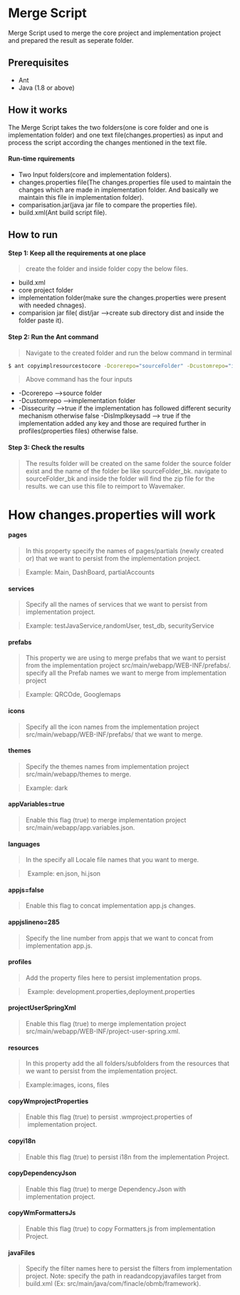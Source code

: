 # Merge Script

Merge Script used to merge the core project and implementation project and prepared the result as seperate folder.

## Prerequisites
- Ant 
- Java (1.8 or above)

## How it works
The Merge Script takes the two folders(one is core folder and one is implementation folder) and one text file(changes.properties) as input and process the script according the changes mentioned in the text file.

#### Run-time rquirements
- Two Input folders(core and implementation folders).
- changes.properties file(The changes.properties file used to maintain the changes which are made in implementation folder. And basically we maintain this file in implementation folder).
- comparisation.jar(java jar file to compare the properties file).
- build.xml(Ant build script file).


## How to run

#### Step 1: Keep all the requirements at one place
> create the folder and inside folder copy the below files.
- build.xml
- core project folder
- implementation folder(make sure the changes.properties were present with needed chnages).
- comparision jar file( dist/jar -->create sub directory dist and inside the folder paste it).

#### Step 2: Run the Ant command
> Navigate to the created folder and run the below command in terminal
``` bash
$ ant copyimplresourcestocore -Dcorerepo="sourceFolder" -Dcustomrepo="implementation" -Dissecurity="false" -DisImplkeysadd="true"
```
> Above command has the four inputs
- -Dcorerepo -->source folder
- -Dcustomrepo -->implementation folder
- -Dissecurity -->true if the implementation has followed different security mechanism otherwise false
-DisImplkeysadd --> true if the implementation added any key and those are required further in profiles(properties files) otherwise false.

#### Step 3: Check the results
> The results folder will be created on the same folder the source folder exist and the name of the folder be like sourceFolder_bk.
> navigate to sourceFolder_bk and inside the folder will find the zip file for the results.
> we can use this file to reimport to Wavemaker.



# How changes.properties will work

#### pages
> In this property specify the names of pages/partials (newly created or) that we want to persist from the implementation project.

>   Example: Main, DashBoard, partialAccounts

#### services
> Specify all the names of services that we want to persist from implementation project.

>   Example: testJavaService,randomUser, test_db, securityService

#### prefabs
> This property we are using to merge prefabs that we want to persist from the implementation project src/main/webapp/WEB-INF/prefabs/. specify all the Prefab names we want to merge from implementation project

>   Example: QRCOde, Googlemaps

#### icons
> Specify all the icon names from the implementation project src/main/webapp/WEB-INF/prefabs/ that we want to merge.

#### themes
> Specify the themes names from implementation project src/main/webapp/themes to merge.

>   Example: dark

#### appVariables=true
> Enable this flag (true) to merge implementation project src/main/webapp/app.variables.json.
 
#### languages
> In the specify all Locale file names that you want to merge.

>  Example: en.json, hi.json

#### appjs=false
> Enable this flag to concat implementation app.js changes. 

#### appjslineno=285
> Specify the line number from appjs that we want to concat from implementation app.js. 

#### profiles
> Add the property files here to persist implementation props.

>  Example: development.properties,deployment.properties

#### projectUserSpringXml
> Enable this flag (true) to merge implementation project src/main/webapp/WEB-INF/project-user-spring.xml.

#### resources
> In this property add the all folders/subfolders from the resources that we want to persist from the implementation project.

>   Example:images, icons, files

#### copyWmprojectProperties
> Enable this flag (true) to persist .wmproject.properties of  implementation project.

#### copyi18n
> Enable this flag (true) to persist i18n from the implementation Project.

#### copyDependencyJson
> Enable this flag (true) to merge Dependency.Json with implementation project.

#### copyWmFormattersJs
> Enable this flag (true) to copy Formatters.js from implementation Project.

#### javaFiles
> Specify the filter names here to persist the filters from implementation project.
> Note: specify the path in readandcopyjavafiles target from build.xml (Ex: src/main/java/com/finacle/obmb/framework).
